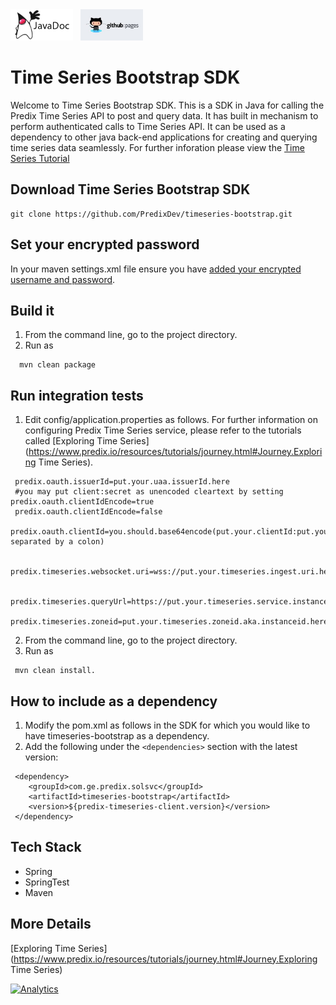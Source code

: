 <a href="http://predixdev.github.io/timeseries-bootstrap/javadocs/index.html" target="_blank" >
	<img height="50px" width="100px" src="images/javadoc.png" alt="view javadoc"></a>
&nbsp;
<a href="http://predixdev.github.io/timeseries-bootstrap" target="_blank">
	<img height="50px" width="100px" src="images/pages.jpg" alt="view github pages">
</a>

Time Series Bootstrap SDK
================================

Welcome to Time Series Bootstrap SDK. This is a SDK in Java for calling the Predix Time Series API to post and query data. It has built in mechanism to perform authenticated calls to Time Series API. It can be used as a dependency to other java back-end applications for creating and querying time series data seamlessly. 
For further inforation please view the [Time Series Tutorial](https://www.predix.io/resources/tutorials/journey.html#1612)

## Download Time Series Bootstrap SDK

```
git clone https://github.com/PredixDev/timeseries-bootstrap.git
```

## Set your encrypted password

In your maven settings.xml file ensure you have [added your encrypted username and password](https://www.predix.io/resources/tutorials/tutorial-details.html?tutorial_id=1560&tag=1608&journey=Development%20tools%20and%20tips&resources=1565,1560).

## Build it

1. From the command line, go to the project directory.
2. Run as

```
  mvn clean package
```

## Run integration tests

1. Edit config/application.properties as follows. For further information on configuring Predix Time Series service, please refer to the tutorials called [Exploring Time Series](https://www.predix.io/resources/tutorials/journey.html#Journey.Exploring Time Series).

```
 predix.oauth.issuerId=put.your.uaa.issuerId.here
 #you may put client:secret as unencoded cleartext by setting predix.oauth.clientIdEncode=true
 predix.oauth.clientIdEncode=false
 predix.oauth.clientId=you.should.base64encode(put.your.clientId:put.your.clientSecret separated by a colon)  

 predix.timeseries.websocket.uri=wss://put.your.timeseries.ingest.uri.here/v1/stream/messages

 predix.timeseries.queryUrl=https://put.your.timeseries.service.instance.here/v1/datapoints
 predix.timeseries.zoneid=put.your.timeseries.zoneid.aka.instanceid.here
```

2. From the command line, go to the project directory.
3. Run as 

``` 
 mvn clean install.
```

## How to include as a dependency
1. Modify the pom.xml as follows in the SDK for which you would like to have timeseries-bootstrap as a dependency.
2. Add the following under the ```<dependencies>``` section with the latest version:
```
 <dependency>
	<groupId>com.ge.predix.solsvc</groupId>
	<artifactId>timeseries-bootstrap</artifactId>
	<version>${predix-timeseries-client.version}</version>
 </dependency>
 ```
 
## Tech Stack

 - Spring
 - SpringTest
 - Maven
 
## More Details
 
 [Exploring Time Series](https://www.predix.io/resources/tutorials/journey.html#Journey.Exploring Time Series)

[![Analytics](https://ga-beacon.appspot.com/UA-82773213-1/timeseries-bootstrap/readme?pixel)](https://github.com/PredixDev)
